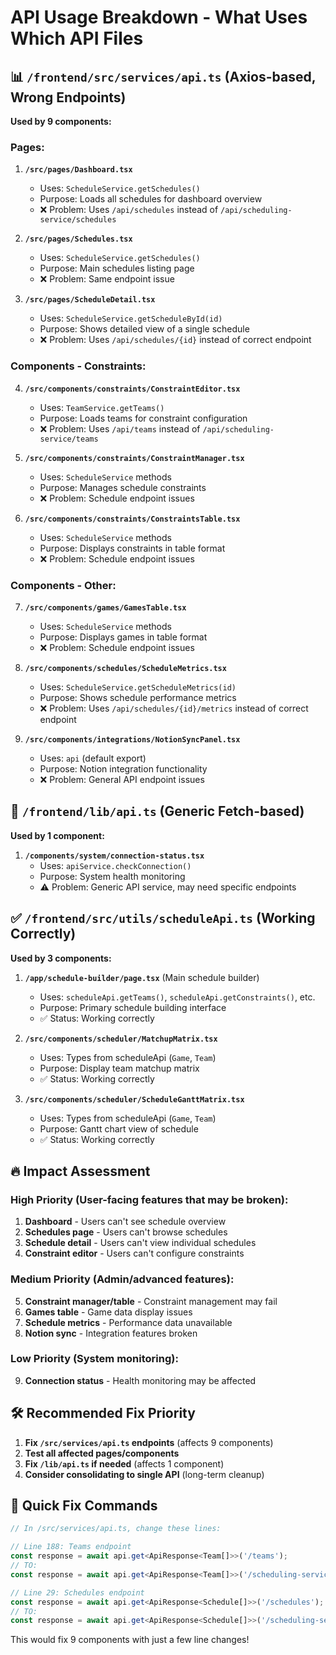 # API Usage Breakdown - What Uses Which API Files

## 📊 `/frontend/src/services/api.ts` (Axios-based, Wrong Endpoints)

**Used by 9 components:**

### Pages:
1. **`/src/pages/Dashboard.tsx`**
   - Uses: `ScheduleService.getSchedules()`
   - Purpose: Loads all schedules for dashboard overview
   - ❌ Problem: Uses `/api/schedules` instead of `/api/scheduling-service/schedules`

2. **`/src/pages/Schedules.tsx`** 
   - Uses: `ScheduleService.getSchedules()`
   - Purpose: Main schedules listing page
   - ❌ Problem: Same endpoint issue

3. **`/src/pages/ScheduleDetail.tsx`**
   - Uses: `ScheduleService.getScheduleById(id)`
   - Purpose: Shows detailed view of a single schedule
   - ❌ Problem: Uses `/api/schedules/{id}` instead of correct endpoint

### Components - Constraints:
4. **`/src/components/constraints/ConstraintEditor.tsx`**
   - Uses: `TeamService.getTeams()`
   - Purpose: Loads teams for constraint configuration
   - ❌ Problem: Uses `/api/teams` instead of `/api/scheduling-service/teams`

5. **`/src/components/constraints/ConstraintManager.tsx`**
   - Uses: `ScheduleService` methods
   - Purpose: Manages schedule constraints
   - ❌ Problem: Schedule endpoint issues

6. **`/src/components/constraints/ConstraintsTable.tsx`**
   - Uses: `ScheduleService` methods  
   - Purpose: Displays constraints in table format
   - ❌ Problem: Schedule endpoint issues

### Components - Other:
7. **`/src/components/games/GamesTable.tsx`**
   - Uses: `ScheduleService` methods
   - Purpose: Displays games in table format
   - ❌ Problem: Schedule endpoint issues

8. **`/src/components/schedules/ScheduleMetrics.tsx`**
   - Uses: `ScheduleService.getScheduleMetrics(id)`
   - Purpose: Shows schedule performance metrics
   - ❌ Problem: Uses `/api/schedules/{id}/metrics` instead of correct endpoint

9. **`/src/components/integrations/NotionSyncPanel.tsx`**
   - Uses: `api` (default export)
   - Purpose: Notion integration functionality
   - ❌ Problem: General API endpoint issues

## 📱 `/frontend/lib/api.ts` (Generic Fetch-based)

**Used by 1 component:**

1. **`/components/system/connection-status.tsx`**
   - Uses: `apiService.checkConnection()`
   - Purpose: System health monitoring
   - ⚠️ Problem: Generic API service, may need specific endpoints

## ✅ `/frontend/src/utils/scheduleApi.ts` (Working Correctly)

**Used by 3 components:**

1. **`/app/schedule-builder/page.tsx`** (Main schedule builder)
   - Uses: `scheduleApi.getTeams()`, `scheduleApi.getConstraints()`, etc.
   - Purpose: Primary schedule building interface
   - ✅ Status: Working correctly

2. **`/src/components/scheduler/MatchupMatrix.tsx`**
   - Uses: Types from scheduleApi (`Game`, `Team`)
   - Purpose: Display team matchup matrix
   - ✅ Status: Working correctly

3. **`/src/components/scheduler/ScheduleGanttMatrix.tsx`**
   - Uses: Types from scheduleApi (`Game`, `Team`)
   - Purpose: Gantt chart view of schedule
   - ✅ Status: Working correctly

## 🔥 Impact Assessment

### High Priority (User-facing features that may be broken):
1. **Dashboard** - Users can't see schedule overview
2. **Schedules page** - Users can't browse schedules  
3. **Schedule detail** - Users can't view individual schedules
4. **Constraint editor** - Users can't configure constraints

### Medium Priority (Admin/advanced features):
5. **Constraint manager/table** - Constraint management may fail
6. **Games table** - Game data display issues
7. **Schedule metrics** - Performance data unavailable
8. **Notion sync** - Integration features broken

### Low Priority (System monitoring):
9. **Connection status** - Health monitoring may be affected

## 🛠️ Recommended Fix Priority

1. **Fix `/src/services/api.ts` endpoints** (affects 9 components)
2. **Test all affected pages/components**
3. **Fix `/lib/api.ts` if needed** (affects 1 component)
4. **Consider consolidating to single API** (long-term cleanup)

## 🎯 Quick Fix Commands

```typescript
// In /src/services/api.ts, change these lines:

// Line 188: Teams endpoint
const response = await api.get<ApiResponse<Team[]>>('/teams');
// TO:
const response = await api.get<ApiResponse<Team[]>>('/scheduling-service/teams');

// Line 29: Schedules endpoint  
const response = await api.get<ApiResponse<Schedule[]>>('/schedules');
// TO:
const response = await api.get<ApiResponse<Schedule[]>>('/scheduling-service/schedules');
```

This would fix 9 components with just a few line changes!